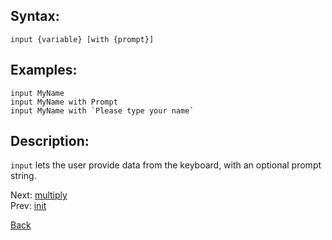 ## Syntax:
`input {variable} [with {prompt}]`
## Examples:
`input MyName`  
`input MyName with Prompt`  
``input MyName with `Please type your name` ``
## Description:
`input` lets the user provide data from the keyboard, with an optional prompt string.

Next: [multiply](multiply.md)  
Prev: [init](init.md)

[Back](../README.md)
